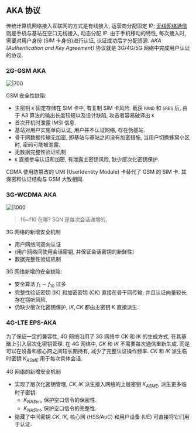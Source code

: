 ## AKA 协议

传统计算机网络接入互联网的方式是有线接入, 运营商分配固定 IP; [无线网络通信](../../../../Information/Signals%20&%20Systems/无线通信技术.md)则是手机与基站在空口无线接入, 动态分配 IP. 由于手机移动的特性, 每次接入时, 需要对用户身份 (SIM 卡身份)进行认证, 认证成功后才分配资源. *AKA (Authentication and Key Agreement)*  协议就是 3G/4G/5G 网络中完成用户认证的协议.

### 2G-GSM AKA

![|700](../../../../attach/无线通信网络_2G-GSM-AKA协议.avif)

GSM 安全性缺陷:
- 主密钥 `K` 固定存储在 SIM 卡中, 有复制 SIM 卡风险. 截获 `RAND` 和 `SRES` 后, 由于 A3 算法的输出长度较短以及设计缺陷, 攻击者容易破译出 `K`
- 首次开机时泄露 IMSI 信息.
- 基站对用户实施单向认证, 用户并不认证网络, 存在伪基站.
- 骨干网数据传输无加密, 即基站与基站之间没有加密措施, 当用户切换蜂窝小区时, 密码可能被泄露.
- 无数据完整性验证机制
- `K` 直接参与认证和加密, 有泄露主密钥风险, 缺少层次化密钥保护. 

CDMA 使用防篡改的 UMI (UserIdentity Module) 卡替代了 GSM 的 SIM 卡. 其保密和认证结构与 GSM 大致相同.

### 3G-WCDMA AKA

![|1000](../../../../attach/无线通信网络_3G_AKA协议.avif)

> f6~f10 在哪? SQN 是每次会话递增的, 

3G 网络的新增安全机制
- 用户网络间双向认证
- (用户网络间使用会话密钥, 并保证会话密钥的新鲜性)
- 数据完整性验证机制

3G 网络新增的安全缺陷:
- 安全算法 $f_{1}\sim f_{10}$ 过多
- 完整性验证密钥 (IK) 和加密密钥 (CK) 直接在骨干网传输, 并且认证向量较长, 存在窃听风险.
- 仍缺少层次化密钥保护, $IK,CK$ 都由主密钥 $K$ 直接派生.

### 4G-LTE EPS-AKA

为了保证一定的兼容性, 4G 网络沿用了 3G 网络中 CK 和 IK 的生成方式, 在其基础上引入层次化密钥管理. 在 4G 网络中, $CK$ 和 $IK$ 不需要每次通信重新生成, 而是可以在设备和核心网之间较长期持有, 减少了完整认证操作频率. $CK$ 和 $IK$ 派生临时密钥 $K_{ASME}$ 用于每次具体会话.

4G 网络的新增安全机制
- 实现了层次化密钥管理, $CK,IK$ 派生接入网络的上层密钥 $K_{ASME}$, 派生更多临时子密钥:
	- $K_{NASen}$, 保护空口信令的保密性.
	- $K_{NASint}$, 保护空口信令的完整性.
- 隐藏了中间密钥 $CK$, $IK$, 核心网 (HSS/AuC) 和用户设备 (UE) 可直接将它们用于认证.
